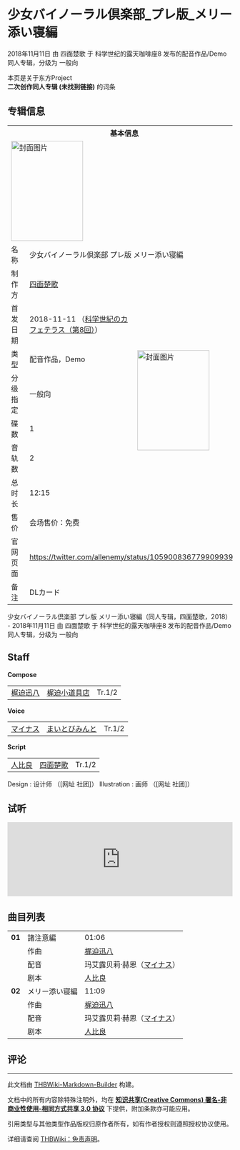 # 少女バイノーラル倶楽部_プレ版_メリー添い寝編

<!-- source html: G:\repos\THBWiki-Markdown-Builder\THBWikiMarkdown\Temp\main\7\7a\ns0%3A%E5%B0%91%E5%A5%B3%E3%83%90%E3%82%A4%E3%83%8E%E3%83%BC%E3%83%A9%E3%83%AB%E5%80%B6%E6%A5%BD%E9%83%A8_%E3%83%97%E3%83%AC%E7%89%88_%E3%83%A1%E3%83%AA%E3%83%BC%E6%B7%BB%E3%81%84%E5%AF%9D%E7%B7%A8.html -->

2018年11月11日 由 四面楚歌 于 科学世纪的露天咖啡座8 发布的配音作品/Demo同人专辑，分级为 一般向

本页是关于东方Project  
 **二次创作同人专辑 (未找到链接)** 的词条

## 专辑信息

<table><tbody><tr><th colspan="3">基本信息</th></tr><tr><td class="cover-artwork-mobile" colspan="2"><a href="./文件-少女バイノーラル倶楽部_プレ版_メリー添い寝編封面.jpg.md" class="image" title="封面图片"><img alt="封面图片" src="https://upload.thwiki.cc/thumb/d/de/%E5%B0%91%E5%A5%B3%E3%83%90%E3%82%A4%E3%83%8E%E3%83%BC%E3%83%A9%E3%83%AB%E5%80%B6%E6%A5%BD%E9%83%A8_%E3%83%97%E3%83%AC%E7%89%88_%E3%83%A1%E3%83%AA%E3%83%BC%E6%B7%BB%E3%81%84%E5%AF%9D%E7%B7%A8%E5%B0%81%E9%9D%A2.jpg/161px-%E5%B0%91%E5%A5%B3%E3%83%90%E3%82%A4%E3%83%8E%E3%83%BC%E3%83%A9%E3%83%AB%E5%80%B6%E6%A5%BD%E9%83%A8_%E3%83%97%E3%83%AC%E7%89%88_%E3%83%A1%E3%83%AA%E3%83%BC%E6%B7%BB%E3%81%84%E5%AF%9D%E7%B7%A8%E5%B0%81%E9%9D%A2.jpg" decoding="async" loading="lazy" width="161" height="224" srcset="https://upload.thwiki.cc/thumb/d/de/%E5%B0%91%E5%A5%B3%E3%83%90%E3%82%A4%E3%83%8E%E3%83%BC%E3%83%A9%E3%83%AB%E5%80%B6%E6%A5%BD%E9%83%A8_%E3%83%97%E3%83%AC%E7%89%88_%E3%83%A1%E3%83%AA%E3%83%BC%E6%B7%BB%E3%81%84%E5%AF%9D%E7%B7%A8%E5%B0%81%E9%9D%A2.jpg/242px-%E5%B0%91%E5%A5%B3%E3%83%90%E3%82%A4%E3%83%8E%E3%83%BC%E3%83%A9%E3%83%AB%E5%80%B6%E6%A5%BD%E9%83%A8_%E3%83%97%E3%83%AC%E7%89%88_%E3%83%A1%E3%83%AA%E3%83%BC%E6%B7%BB%E3%81%84%E5%AF%9D%E7%B7%A8%E5%B0%81%E9%9D%A2.jpg 1.5x, https://upload.thwiki.cc/thumb/d/de/%E5%B0%91%E5%A5%B3%E3%83%90%E3%82%A4%E3%83%8E%E3%83%BC%E3%83%A9%E3%83%AB%E5%80%B6%E6%A5%BD%E9%83%A8_%E3%83%97%E3%83%AC%E7%89%88_%E3%83%A1%E3%83%AA%E3%83%BC%E6%B7%BB%E3%81%84%E5%AF%9D%E7%B7%A8%E5%B0%81%E9%9D%A2.jpg/323px-%E5%B0%91%E5%A5%B3%E3%83%90%E3%82%A4%E3%83%8E%E3%83%BC%E3%83%A9%E3%83%AB%E5%80%B6%E6%A5%BD%E9%83%A8_%E3%83%97%E3%83%AC%E7%89%88_%E3%83%A1%E3%83%AA%E3%83%BC%E6%B7%BB%E3%81%84%E5%AF%9D%E7%B7%A8%E5%B0%81%E9%9D%A2.jpg 2x" data-file-width="656" data-file-height="910"></a></td>
</tr><tr><td class="label">名称</td><td colspan="2"> 少女バイノーラル倶楽部 プレ版 メリー添い寝編 </td></tr><tr><td class="label">制作方</td><td><a href="./四面楚歌.md" title="四面楚歌">四面楚歌</a></td><td class="cover-artwork" rowspan="8" style="min-width:224px;"><a href="./文件-少女バイノーラル倶楽部_プレ版_メリー添い寝編封面.jpg.md" class="image" title="封面图片"><img alt="封面图片" src="https://upload.thwiki.cc/thumb/d/de/%E5%B0%91%E5%A5%B3%E3%83%90%E3%82%A4%E3%83%8E%E3%83%BC%E3%83%A9%E3%83%AB%E5%80%B6%E6%A5%BD%E9%83%A8_%E3%83%97%E3%83%AC%E7%89%88_%E3%83%A1%E3%83%AA%E3%83%BC%E6%B7%BB%E3%81%84%E5%AF%9D%E7%B7%A8%E5%B0%81%E9%9D%A2.jpg/161px-%E5%B0%91%E5%A5%B3%E3%83%90%E3%82%A4%E3%83%8E%E3%83%BC%E3%83%A9%E3%83%AB%E5%80%B6%E6%A5%BD%E9%83%A8_%E3%83%97%E3%83%AC%E7%89%88_%E3%83%A1%E3%83%AA%E3%83%BC%E6%B7%BB%E3%81%84%E5%AF%9D%E7%B7%A8%E5%B0%81%E9%9D%A2.jpg" decoding="async" loading="lazy" width="161" height="224" srcset="https://upload.thwiki.cc/thumb/d/de/%E5%B0%91%E5%A5%B3%E3%83%90%E3%82%A4%E3%83%8E%E3%83%BC%E3%83%A9%E3%83%AB%E5%80%B6%E6%A5%BD%E9%83%A8_%E3%83%97%E3%83%AC%E7%89%88_%E3%83%A1%E3%83%AA%E3%83%BC%E6%B7%BB%E3%81%84%E5%AF%9D%E7%B7%A8%E5%B0%81%E9%9D%A2.jpg/242px-%E5%B0%91%E5%A5%B3%E3%83%90%E3%82%A4%E3%83%8E%E3%83%BC%E3%83%A9%E3%83%AB%E5%80%B6%E6%A5%BD%E9%83%A8_%E3%83%97%E3%83%AC%E7%89%88_%E3%83%A1%E3%83%AA%E3%83%BC%E6%B7%BB%E3%81%84%E5%AF%9D%E7%B7%A8%E5%B0%81%E9%9D%A2.jpg 1.5x, https://upload.thwiki.cc/thumb/d/de/%E5%B0%91%E5%A5%B3%E3%83%90%E3%82%A4%E3%83%8E%E3%83%BC%E3%83%A9%E3%83%AB%E5%80%B6%E6%A5%BD%E9%83%A8_%E3%83%97%E3%83%AC%E7%89%88_%E3%83%A1%E3%83%AA%E3%83%BC%E6%B7%BB%E3%81%84%E5%AF%9D%E7%B7%A8%E5%B0%81%E9%9D%A2.jpg/323px-%E5%B0%91%E5%A5%B3%E3%83%90%E3%82%A4%E3%83%8E%E3%83%BC%E3%83%A9%E3%83%AB%E5%80%B6%E6%A5%BD%E9%83%A8_%E3%83%97%E3%83%AC%E7%89%88_%E3%83%A1%E3%83%AA%E3%83%BC%E6%B7%BB%E3%81%84%E5%AF%9D%E7%B7%A8%E5%B0%81%E9%9D%A2.jpg 2x" data-file-width="656" data-file-height="910"></a></td>
</tr><tr><td class="label">首发日期</td><td>2018-11-11&#160;（<a href="/展会作品列表?e=%E7%A7%91%E5%AD%A6%E4%B8%96%E7%BA%AA%E7%9A%84%E9%9C%B2%E5%A4%A9%E5%92%96%E5%95%A1%E5%BA%A7%238">科学世紀のカフェテラス（第8回）</a>）</td></tr><tr><td class="label">类型</td><td>配音作品，Demo</td></tr><tr><td class="label">分级指定</td><td>一般向</td></tr><tr><td class="label">碟数</td><td>1</td></tr><tr><td class="label">音轨数</td><td>2</td></tr><tr><td class="label">总时长</td><td>12:15</td></tr><tr><td class="label">售价</td><td>会场售价：免费</td></tr>
<tr><td class="label">官网页面</td><td colspan="2"><a rel="nofollow" class="external free" href="https://twitter.com/allenemy/status/1059008367799099392">https://twitter.com/allenemy/status/1059008367799099392</a></td></tr><tr><td class="label">备注</td><td colspan="2">DLカード</td></tr></tbody></table>

少女バイノーラル倶楽部 プレ版 メリー添い寝編（同人专辑，四面楚歌，2018） - 2018年11月11日 由 四面楚歌 于 科学世纪的露天咖啡座8 发布的配音作品/Demo同人专辑，分级为 一般向

## Staff
  
 **Compose**   

<table><tbody><tr><td><a href="./梶迫迅八.md" title="梶迫迅八">梶迫迅八</a></td><td><a href="./梶迫小道具店.md" title="梶迫小道具店">梶迫小道具店</a></td><td>Tr.1/2</td></tr></tbody></table>

  
 **Voice**   

<table><tbody><tr><td><a href="./マイナス.md" title="マイナス">マイナス</a></td><td><a href="./まいとびみんと.md" title="まいとびみんと">まいとびみんと</a></td><td>Tr.1/2</td></tr></tbody></table>

  
 **Script**   

<table><tbody><tr><td><a href="./人比良.md" title="人比良">人比良</a></td><td><a href="./四面楚歌.md" title="四面楚歌">四面楚歌</a></td><td>Tr.1/2</td></tr></tbody></table>


Design
: 设计师 （[网址 社团]）
Illustration
: 画师 （[网址 社团]）


## 试听
  
<iframe width="100%" height="166" scrolling="no" frameborder="no" src="https://w.soundcloud.com/player/?url=https%3A//api.soundcloud.com/tracks/524542611&amp;color=ff5500&amp;auto_play=false&amp;hide_related=false&amp;show_comments=true&amp;show_user=true&amp;show_reposts=false&amp;visual=false"></iframe>

  


## 曲目列表

<table><tbody><tr><td id="1" class="infoG"><b>01</b></td><td id="諸注意編" colspan="2" class="title">諸注意編<span class="thcsearchlinks"><a rel="nofollow" class="external text" href="https://cd.thwiki.cc?arrange=梶迫迅八&amp;dub=マイナス&amp;script=人比良&amp;fromwiki=少女バイノーラル倶楽部_プレ版_メリー添い寝編"><span title="搜索相似同人曲"></span></a></span></td><td class="time">01:06</td></tr><tr><td class="left"></td><td class="label">作曲</td><td class="text" colspan="2"><a href="./梶迫迅八.md" title="梶迫迅八">梶迫迅八</a><span class="thcsearchlinks"><a rel="nofollow" class="external text" href="https://cd.thwiki.cc?arrange=，梶迫迅八&amp;fromwiki=少女バイノーラル倶楽部_プレ版_メリー添い寝編"><span></span></a></span></td></tr><tr><td class="left"></td><td class="label">配音</td><td class="text" colspan="2">玛艾露贝莉·赫恩（<a href="./マイナス.md" title="マイナス">マイナス</a>）<span class="thcsearchlinks"><a rel="nofollow" class="external text" href="https://cd.thwiki.cc?dub=マイナス&amp;fromwiki=少女バイノーラル倶楽部_プレ版_メリー添い寝編"><span></span></a></span></td></tr><tr><td class="left"></td><td class="label">剧本</td><td class="text" colspan="2"><a href="./人比良.md" title="人比良">人比良</a><span class="thcsearchlinks"><a rel="nofollow" class="external text" href="https://cd.thwiki.cc?script=人比良&amp;fromwiki=少女バイノーラル倶楽部_プレ版_メリー添い寝編"><span></span></a></span></td></tr>
<tr><td id="2" class="infoG"><b>02</b></td><td id="メリー添い寝編" colspan="2" class="title">メリー添い寝編<span class="thcsearchlinks"><a rel="nofollow" class="external text" href="https://cd.thwiki.cc?arrange=梶迫迅八&amp;dub=マイナス&amp;script=人比良&amp;fromwiki=少女バイノーラル倶楽部_プレ版_メリー添い寝編"><span title="搜索相似同人曲"></span></a></span></td><td class="time">11:09</td></tr><tr><td class="left"></td><td class="label">作曲</td><td class="text" colspan="2"><a href="./梶迫迅八.md" title="梶迫迅八">梶迫迅八</a><span class="thcsearchlinks"><a rel="nofollow" class="external text" href="https://cd.thwiki.cc?arrange=，梶迫迅八&amp;fromwiki=少女バイノーラル倶楽部_プレ版_メリー添い寝編"><span></span></a></span></td></tr><tr><td class="left"></td><td class="label">配音</td><td class="text" colspan="2">玛艾露贝莉·赫恩（<a href="./マイナス.md" title="マイナス">マイナス</a>）<span class="thcsearchlinks"><a rel="nofollow" class="external text" href="https://cd.thwiki.cc?dub=マイナス&amp;fromwiki=少女バイノーラル倶楽部_プレ版_メリー添い寝編"><span></span></a></span></td></tr><tr><td class="left"></td><td class="label">剧本</td><td class="text" colspan="2"><a href="./人比良.md" title="人比良">人比良</a><span class="thcsearchlinks"><a rel="nofollow" class="external text" href="https://cd.thwiki.cc?script=人比良&amp;fromwiki=少女バイノーラル倶楽部_プレ版_メリー添い寝編"><span></span></a></span></td></tr></tbody></table>



## 评论




---

此文档由 [THBWiki-Markdown-Builder](https://github.com/Delsin-Yu/THBWiki-Markdown-Builder) 构建。

文档中的所有内容除特殊注明外，均在 [**知识共享(Creative Commons) 署名-非商业性使用-相同方式共享 3.0 协议**](https://creativecommons.org/licenses/by-sa/3.0/deed.zh-hans) 下提供，附加条款亦可能应用。

引用类型与其他类型作品版权归原作者所有，如有作者授权则遵照授权协议使用。

详细请查阅 [THBWiki：免责声明](https://thbwiki.cc/THBWiki:%E5%85%8D%E8%B4%A3%E5%A3%B0%E6%98%8E)。

